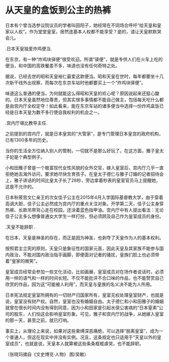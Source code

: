 # 从天皇的盒饭到公主的热裤

日本有个曾当选参议院议员的学者叫田阳子，她经常在不同场合呼吁“给天皇和皇家以人权”。作为堂堂皇室，居然连基本人权都不能享受？是的，请让天皇默默哭会儿。 

.日本天皇独爱炸鸡便当. 

在东京，有一种“炸鸡块驿便”很受欢迎。所谓“驿便”，就是专供人们在火车上吃的便当，和中国的高铁餐差不多，味道也没有任何奇特之处。 

据说，已经去世的昭和天皇裕仁最爱这款便当。昭和天皇在世时，每年都要坐十几次新干线外出视察，而每次在东京车站时他都要买上一个“炸鸡块驿便”。 

味道这么普通的便当，为何就能这么得昭和天皇的欢心呢？原因说起来还挺心酸的。日本天皇虽然地位尊贵，但其实很多事情都不能自己做主，包括每天吃什么都是由宫内厅全权定夺！如此看来，能在东京车站的诸多便当中选择一份炸鸡盒饭已经是日本天皇为数不多行使自我权利的机会之一。 

.宫内厅堪比教导主任. 

之前提到的宫内厅，就是日本皇宫的“大管家”，是专门管理日本皇宫的政府机构，已有1300多年的历史。 

当你的生活全方位纳入别人的管制，一切就不是那么好玩了。在这方面，雅子皇太子妃是个典型例子。 

小和田雅子曾是一个极富现代女性风貌的女外交官，嫁入皇室后，宫内厅几乎一直拒绝她去海外访问，要求她尽快生育孩子。在皇太子德仁与雅子订婚的记者招待会上，雅子讲话的时间比皇太子长了28秒，旁边拿着秒表的皇室官员马上提醒她，这是不允许的。 

日本秋筱宫文仁亲王的次女佳子公主在2015年4月入学国际基督教大学，由于穿着高调大胆，佳子公主必然成为宫内厅的重点关注对象。开学第二天，佳子公主身穿热裤、长款吊带背心走在校园，还涂着蓝色指甲油。宫内厅中有人提出看法：无论佳子公主多么想像普通女大学生一样打扮，但必须顾及自己作为皇室成员的身份。 

.天皇不能辞职 . 

在日本，天皇是神圣的存在，而正是因为神圣，也剥夺了天皇作为人的基本权利。 

按照君主立宪的原则，天皇只是象征性的国家元首，因此天皇及其家族不能参与国内政治，不能对国内政治指手画脚，即便面对记者的骚扰，皇族们脸上也必须带着“皇家的微笑”。 

皇室成员经常会参加一些文化活动，比如画展，皇室成员对在场作者说话时，必须用一样的语气和一样的时间长短。不仅不能批评不合口味的作品，也不能赞赏自己欣赏的作品，因为这“可能被人利用”，而天皇与皇族的名义决不能为人所用。 

日本宪法规定皇室所拥有的一切财产归国家所有，皇室无权处理皇室财产，也就是说，皇室没有财产权。自然，皇室也没有婚姻自由。太子德仁和小和田雅子的婚姻就曾在很长时间内没有得到同意，因为小和田家是引起水俣公害病的“日本窒素”公司的股东，人们怕这会影响皇室形象。可见，雅子和宫内厅的战争，从她嫁入皇室的那一天，甚至之前，就已打响。 

事实上，从理论上来说，如果对这些束缚深恶痛绝，可以选择“脱离皇室”，成为一个普通人，但这在现实中并没有实例。况且，这条规定也只适用于“天皇以外的皇室成员”，也就是说，天皇本人就算被这些条条框框虐哭，也不能辞职。 

（张晓玛摘自《文史博览·人物》 图/吴敏）